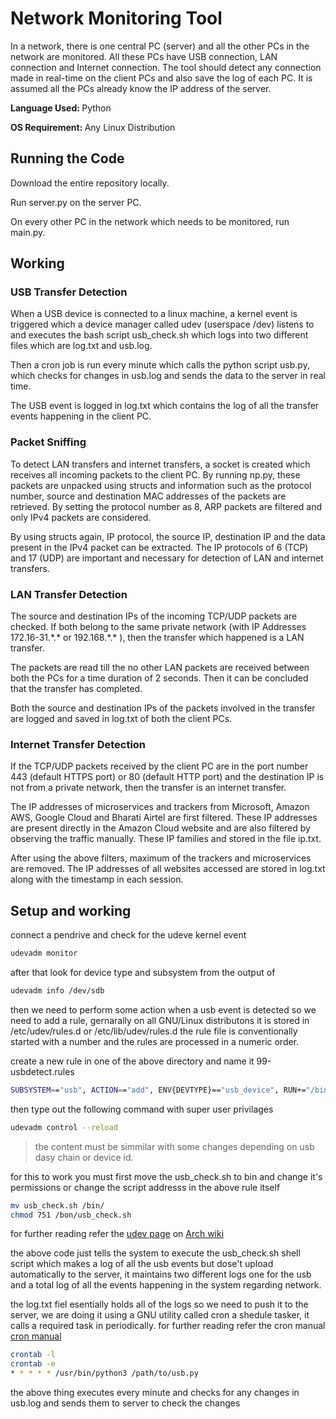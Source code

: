 <h1>Network Monitoring Tool</h1>

<p>In a network, there is one central PC (server) and all the other PCs in the network are monitored. All these PCs have USB connection, LAN connection and Internet connection. The tool should detect any connection made in real-time on the client PCs and also save the log of each PC. It is assumed all the PCs already know the IP address of the server.</p>
<p><b>Language Used: </b>Python</p>
<p><b>OS Requirement: </b> Any Linux Distribution</p>

<h2>Running the Code</h2>
<p>Download the entire repository locally.<p>
<p>Run server.py on the server PC.</p>
<p>On every other PC in the network which needs to be monitored, run main.py.</p>

<h2>Working</h2>

<h3>USB Transfer Detection</h3>
<p>When a USB device is connected to a linux machine, a kernel event is triggered which a device manager called udev (userspace /dev) listens to and executes the bash script usb_check.sh which logs into two different files which are log.txt and usb.log.</p>
<p>Then a cron job is run every minute which calls the python script usb.py, which checks for changes in usb.log and sends the data to the server in real time.</p>
<p>The  USB  event  is  logged  in  log.txt which  contains  the  log  of  all  the transfer events happening in the client PC.</p>

<h3>Packet Sniffing</h3>
<p>To  detect  LAN  transfers  and  internet  transfers,  a  socket  is  created which receives all incoming packets to the client PC. By running np.py, these packets are unpacked using structs and information such as the protocol  number,  source  and  destination  MAC  addresses  of  the packets  are  retrieved.  By  setting  the  protocol  number  as  8,  ARP packets are filtered and only IPv4 packets are considered.</p>
<p>By using structs again, IP protocol, the source IP, destination IP and the data present in the IPv4 packet can be extracted. The IP protocols of 6 (TCP) and 17 (UDP) are important and necessary for detection of LAN and internet transfers.</p>

<h3>LAN Transfer Detection</h3>
<p>The source and destination IPs of the incoming TCP/UDP packets are checked.   If   both   belong   to   the   same   private   network   (with   IP Addresses  172.16-31.*.*  or  192.168.*.*  ),  then  the  transfer  which happened is a LAN transfer.</p>
<p>The  packets  are  read  till  the  no  other  LAN  packets  are  received between both the PCs for a time duration of 2 seconds. Then it can be concluded that the transfer has completed.</p>
<p>Both  the  source  and  destination  IPs  of  the  packets  involved  in  the transfer are logged and saved in log.txt of both the client PCs.</p>

<h3>Internet Transfer Detection</h3>
<p>If  the  TCP/UDP  packets  received  by  the  client  PC  are  in  the  port number 443 (default HTTPS port) or 80 (default HTTP port) and the destination IP is not from a private network, then the transfer is an internet transfer.</p>
<p>The  IP  addresses   of  microservices   and  trackers   from  Microsoft, Amazon AWS, Google Cloud and Bharati Airtel are first filtered. These IP addresses are present directly in the Amazon Cloud website and are also filtered by observing the traffic manually. These IP families and stored in the file ip.txt.</p>
<p>After   using   the   above   filters,   maximum   of   the   trackers   and microservices   are   removed.   The   IP   addresses   of   all   websites accessed  are  stored  in  log.txt  along  with  the  timestamp  in  each session.</p>


## Setup and working
connect a pendrive and check for the udeve kernel event
```bash
udevadm monitor
```
after that look for device type and subsystem from the output of
```bash
udevadm info /dev/sdb
```
then we need to perform some action when a usb event is detected so we need to add a rule, gernarally on all GNU/Linux distributons it is stored in /etc/udev/rules.d or /etc/lib/udev/rules.d the rule file is conventionally started with a number and the rules are processed in a numeric order.

create a new rule in one of the above directory and name it 99-usbdetect.rules 
```bash
SUBSYSTEM=="usb", ACTION=="add", ENV{DEVTYPE}=="usb_device", RUN+="/bin/usb_check.sh"
```
then type out the following command with super user privilages
```bash
udevadm control --reload
```
>the content must be simmilar with some changes depending on usb dasy chain or device id.

for this to work you must first move the usb_check.sh to bin and change it's permissions or change the script addresss in the above rule itself
```bash
mv usb_check.sh /bin/
chmod 751 /bon/usb_check.sh
```

for further reading refer the [udev page](https://wiki.archlinux.org/index.php/Udev) on [Arch wiki](https://wiki.archlinux.org/)  

the above code just tells the system to execute the usb_check.sh shell script which makes a log of all the usb events but dose't upload automatically to the server, it maintains two different logs one for the usb and a total log of all the events happening in the system regarding network.

the log.txt fiel esentially holds all of the logs so we need to push it to the server, we are doing it using a GNU utility called cron a shedule tasker, it calls a required task in periodically. for further reading refer the cron manual [cron manual](https://www.gnu.org/software/mcron/manual/html_node/Crontab-file.html)

```bash
crontab -l
crontab -e
* * * * * /usr/bin/python3 /path/to/usb.py
```
 the above thing executes every minute and checks for any changes in usb.log and sends them to server to check the changes